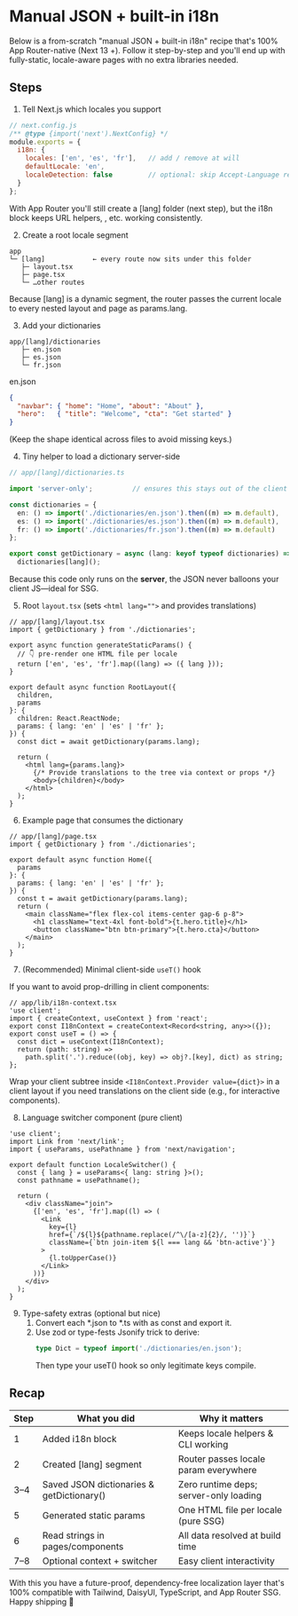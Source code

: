 # Manual JSON + built-in i18n

Below is a from-scratch "manual JSON + built-in i18n" recipe that's 100% App Router-native (Next 13 +). Follow it step-by-step and you'll end up with fully-static, locale-aware pages with no extra libraries needed.

## Steps

1. Tell Next.js which locales you support

```js
// next.config.js
/** @type {import('next').NextConfig} */
module.exports = {
  i18n: {
    locales: ['en', 'es', 'fr'],   // add / remove at will
    defaultLocale: 'en',
    localeDetection: false         // optional: skip Accept-Language redirects
  }
};
```

With App Router you'll still create a [lang] folder (next step), but the i18n block keeps URL helpers, <Link locale="…">, etc. working consistently.

2. Create a root locale segment

```
app
└─ [lang]            ← every route now sits under this folder
   ├─ layout.tsx
   ├─ page.tsx
   └─ …other routes
```

Because [lang] is a dynamic segment, the router passes the current locale to every nested layout and page as params.lang.

3. Add your dictionaries

```
app/[lang]/dictionaries
   ├─ en.json
   ├─ es.json
   └─ fr.json
```

en.json

```json
{
  "navbar": { "home": "Home", "about": "About" },
  "hero":   { "title": "Welcome", "cta": "Get started" }
}
```

(Keep the shape identical across files to avoid missing keys.)

4. Tiny helper to load a dictionary server-side

```ts
// app/[lang]/dictionaries.ts

import 'server-only';          // ensures this stays out of the client bundle

const dictionaries = {
  en: () => import('./dictionaries/en.json').then((m) => m.default),
  es: () => import('./dictionaries/es.json').then((m) => m.default),
  fr: () => import('./dictionaries/fr.json').then((m) => m.default)
};

export const getDictionary = async (lang: keyof typeof dictionaries) =>
  dictionaries[lang]();
```

Because this code only runs on the **server**, the JSON never balloons your client JS—ideal for SSG.

5. Root `layout.tsx` (sets `<html lang="">` and provides translations)

```tsx
// app/[lang]/layout.tsx
import { getDictionary } from './dictionaries';

export async function generateStaticParams() {
  // 👇 pre-render one HTML file per locale
  return ['en', 'es', 'fr'].map((lang) => ({ lang }));
}

export default async function RootLayout({
  children,
  params
}: {
  children: React.ReactNode;
  params: { lang: 'en' | 'es' | 'fr' };
}) {
  const dict = await getDictionary(params.lang);

  return (
    <html lang={params.lang}>
      {/* Provide translations to the tree via context or props */}
      <body>{children}</body>
    </html>
  );
}
```

6. Example page that consumes the dictionary

```tsx
// app/[lang]/page.tsx
import { getDictionary } from './dictionaries';

export default async function Home({
  params
}: {
  params: { lang: 'en' | 'es' | 'fr' };
}) {
  const t = await getDictionary(params.lang);
  return (
    <main className="flex flex-col items-center gap-6 p-8">
      <h1 className="text-4xl font-bold">{t.hero.title}</h1>
      <button className="btn btn-primary">{t.hero.cta}</button>
    </main>
  );
}
```

7. (Recommended) Minimal client-side `useT()` hook

If you want to avoid prop-drilling in client components:

```tsx
// app/lib/i18n-context.tsx
'use client';
import { createContext, useContext } from 'react';
export const I18nContext = createContext<Record<string, any>>({});
export const useT = () => {
  const dict = useContext(I18nContext);
  return (path: string) =>
    path.split('.').reduce((obj, key) => obj?.[key], dict) as string;
};
```

Wrap your client subtree inside `<I18nContext.Provider value={dict}>` in a client layout if you need translations on the client side (e.g., for interactive components).

8. Language switcher component (pure client)

```tsx
'use client';
import Link from 'next/link';
import { useParams, usePathname } from 'next/navigation';

export default function LocaleSwitcher() {
  const { lang } = useParams<{ lang: string }>();
  const pathname = usePathname();

  return (
    <div className="join">
      {['en', 'es', 'fr'].map((l) => (
        <Link
          key={l}
          href={`/${l}${pathname.replace(/^\/[a-z]{2}/, '')}`}
          className={`btn join-item ${l === lang && 'btn-active'}`}
        >
          {l.toUpperCase()}
        </Link>
      ))}
    </div>
  );
}
```

9. Type-safety extras (optional but nice)
   1. Convert each *.json to *.ts with as const and export it.
   2. Use zod or type-fests Jsonify<T> trick to derive:
      ```ts
      type Dict = typeof import('./dictionaries/en.json');
      ```
      Then type your useT() hook so only legitimate keys compile.

## Recap

| Step | What you did | Why it matters |
|------|-------------|----------------|
| 1 | Added i18n block | Keeps locale helpers & CLI working |
| 2 | Created [lang] segment | Router passes locale param everywhere |
| 3–4 | Saved JSON dictionaries & getDictionary() | Zero runtime deps; server-only loading |
| 5 | Generated static params | One HTML file per locale (pure SSG) |
| 6 | Read strings in pages/components | All data resolved at build time |
| 7–8 | Optional context + switcher | Easy client interactivity |

With this you have a future-proof, dependency-free localization layer that's 100% compatible with Tailwind, DaisyUI, TypeScript, and App Router SSG. Happy shipping 🚀